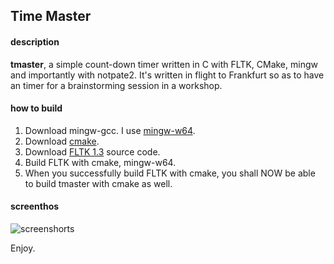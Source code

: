 Time Master
-----------

#### description ####
**tmaster**, a simple count-down timer written in C with FLTK, CMake, mingw and importantly with notpate2. It's written in flight to Frankfurt so as to have an timer for a brainstorming session in a workshop.

#### how to build ####
1. Download mingw-gcc. I use [mingw-w64](http://mingw-w64.sourceforge.net/).
2. Download [cmake](http://www.cmake.org/). 
3. Download [FLTK 1.3](http://www.fltk.org/) source code.
4. Build FLTK with cmake, mingw-w64.
5. When you successfully build FLTK with cmake, you shall NOW be able to build tmaster with cmake as well.

#### screenthos ####
![screenshorts](https://github.com/xuejm1225/tmaster/blob/master/tmaster.png?raw=true)

Enjoy.
